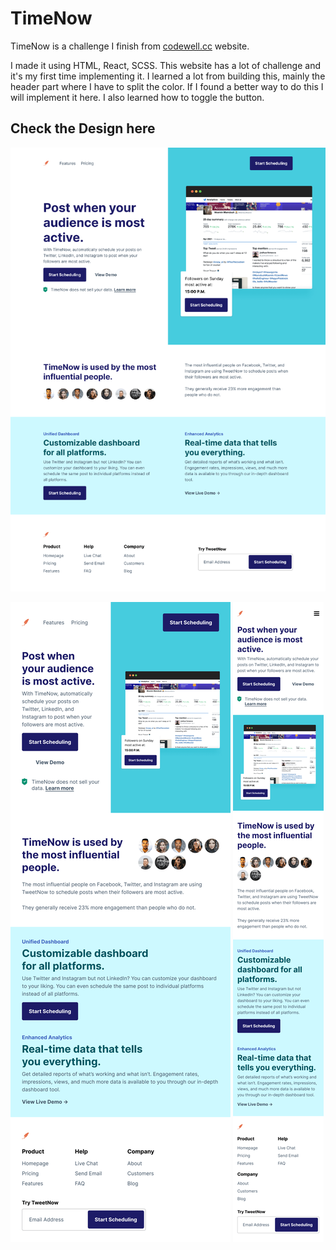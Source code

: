 # TimeNow

TimeNow is a challenge I finish from [codewell.cc](https://www.codewell.cc/) website.

I made it using HTML, React, SCSS. This website has a lot of challenge and it's my first time implementing it.
I learned a lot from building this, mainly the header part where I have to split the color. If I found a better way to do this I will implement it here.
I also learned how to toggle the button.

## Check the Design here

![Design Desktop View](https://github.com/SanovaBeach/timenow/blob/master/src/Design/Landing%20Page%20-%20Desktop%20View.png)

![Design Tablet View](https://github.com/SanovaBeach/timenow/blob/master/src/Design/Landing%20Page%20-%20Tablet%20View.png)
![Design Mobile View](https://github.com/SanovaBeach/timenow/blob/master/src/Design/Landing%20Page%20-%20Mobile%20View.png)
